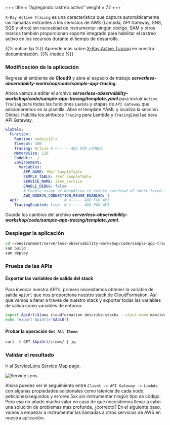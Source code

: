 +++
title = "Agregando rastreo activo"
weight = 72
+++

`X-Ray Active Tracing` es una característica que captura automáticamente las llamadas entrantes a los servicios de AWS (Lambda, API Gateway, SNS, SQS y otros) sin necesidad de instrumentar ningún código. SAM y otros marcos también proporcionan soporte integrado para habilitar el rastreo activo en los recursos durante el tiempo de desarrollo.

{{% notice tip %}}
Aprende más sobre [X-Ray Active Tracing](https://docs.aws.amazon.com/xray/latest/devguide/xray-usage.html#xray-usage-services) en nuestra documentación.
{{% /notice %}}


### Modificación de la aplicación

Regresa al ambiente de **Cloud9** y abre el espacio de trabajo  ***serverless-observability-workshop/code/sample-app-tracing***.

Ahora vamos a editar el archivo  ***serverless-observability-workshop/code/sample-app-tracing/template.yaml*** para incluir `Active Tracing` para todas las funciones `Lambda` y etapas de `API Gateway` que adicionaremos en la plantilla. Abre el template YAML y localiza la sección Global. Habilita los atributos `Tracing` para Lambda y `TracingEnabled` para API Gateway.

```yaml
Globals:
  Function:
    Runtime: nodejs12.x
    Timeout: 100
    Tracing: Active # <----- ADD FOR LAMBDA
    MemorySize: 128
    CodeUri: ./
    Environment:
      Variables:
        APP_NAME: !Ref SampleTable
        SAMPLE_TABLE: !Ref SampleTable
        SERVICE_NAME: item_service
        ENABLE_DEBUG: false
        # Enable usage of KeepAlive to reduce overhead of short-lived actions, like DynamoDB queries
        AWS_NODEJS_CONNECTION_REUSE_ENABLED: 1
  Api:                    # <----- ADD FOR API
    TracingEnabled: true  # <----- ADD FOR API  
```

Guarda los cambios del archivo  ***serverless-observability-workshop/code/sample-app-tracing/template.yaml***.


### Desplegar la aplicación

```sh
cd ~/environment/serverless-observability-workshop/code/sample-app-tracing
sam build
sam deploy
```

### Prueba de las APIs 

#### Exportar las variables de salida del stack

Para invocar nuestra API's, primero necesitamos obtener la variable de salida  `ApiUrl` que nos proporciona nuestro stack de CloudFormation. Así que vamos a iterar a través de nuestro stack y exportar todas las variables de salida como variables de entorno:

```sh
export ApiUrl=$(aws cloudformation describe-stacks --stack-name monitoring-app-tracing --output json | jq '.Stacks[].Outputs[] | select(.OutputKey=="ApiUrl") | .OutputValue' | sed -e 's/^"//'  -e 's/"$//')
echo "export ApiUrl="$ApiUrl
```

#### Probar la operación `Get All Items`

```sh
curl -X GET $ApiUrl/items/ | jq
```

### Validar el resultado

Ir al [ServiceLens Service Map](https://console.aws.amazon.com/cloudwatch/home?#servicelens:map) page.

![Service Lens](/images/tracing-1.png)

Ahora puedes ver el seguimiento entre `Client -> API Gateway -> Lambda` con algunas propiedades adicionales como latencia de cada nodo, peticiones/segundos y errores 5xx sin instrumentar ningún tipo de código. Pero eso no añade mucho valor en caso de que necesitemos llevar a cabo una solución de problemas más profunda, ¿correcto? En el siguiente paso, vamos a empezar a instrumentar las llamadas a otros servicios de AWS en nuestra aplicación.
